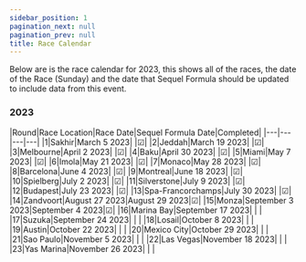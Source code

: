 ```yaml
---
sidebar_position: 1
pagination_next: null
pagination_prev: null
title: Race Calendar
---
```


Below are is the race calendar for 2023, this shows all of the races, the date of the Race (Sunday) and the date that Sequel Formula should be updated to include data from this event.

### 2023

|Round|Race Location|Race Date|Sequel Formula Date|Completed|
|---|---|---|---|
|1|Sakhir|March 5 2023|   |☑|
|2|Jeddah|March 19 2023|   |☑|
|3|Melbourne|April 2 2023|   |☑|
|4|Baku|April 30 2023|   |☑|
|5|Miami|May 7 2023|   |☑|
|6|Imola|May 21 2023|   |☑|
|7|Monaco|May 28 2023|   |☑|
|8|Barcelona|June 4 2023|   |☑|
|9|Montreal|June 18 2023|   |☑|
|10|Spielberg|July 2 2023|   |☑|
|11|Silverstone|July 9 2023|   |☑|
|12|Budapest|July 23 2023|   |☑|
|13|Spa-Francorchamps|July 30 2023|   |☑|
|14|Zandvoort|August 27 2023|August 29 2023|☑|
|15|Monza|September 3 2023|September 4 2023|☑|
|16|Marina Bay|September 17 2023|   |   |
|17|Suzuka|September 24 2023|   |   |
|18|Losail|October 8 2023|   |   |
|19|Austin|October 22 2023|   |   |
|20|Mexico City|October 29 2023|   |   |
|21|Sao Paulo|November 5 2023|   |   |
|22|Las Vegas|November 18 2023|   |   |
|23|Yas Marina|November 26 2023|   |   |